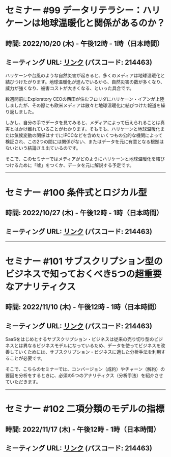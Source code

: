 # セミナー #99 データリテラシー：ハリケーンは地球温暖化と関係があるのか？

## 時間: 2022/10/20 (木) - 午後12時 - 1時（日本時間）

## ミーティング URL: [リンク](https://us02web.zoom.us/j/331585134?pwd=VGVyeXBRWjFMT2hESFdhSU45Z2d0dz09) (パスコード: 214463)

ハリケーンや台風のような自然災害が起きると、多くのメディアは地球温暖化と結びつけたがります。地球温暖化が進んでいるから、自然災害の数が多くなり、威力が強くなり、被害コストが大きくなる、といった具合です。

数週間前にExploratory CEOの西田が住むフロリダにハリケーン・イアンが上陸しましたが、その際にも欧米メディアは散々と地球温暖化に結びつけた報道を繰り返しました。

しかし、自分の手でデータを見てみると、メディアによって伝えられることは真実とはかけ離れていることがわかります。そもそも、ハリケーンと地球温暖化または気候変動の関係はすでにIPCCなどを含めたいくつもの公的な機関によって検証され、この2つの間には関係がない、またはデータを元に有意となる根拠はないという結論さえ出ているのです。

そこで、このセミナーではメディアがどのようにハリケーンと地球温暖化を結びつけるために「嘘」をつくか、データを元に解説する予定です。

---

# セミナー #100 条件式とロジカル型

## 時間: 2022/10/27 (木) - 午後12時 - 1時（日本時間）

## ミーティング URL: [リンク](https://us02web.zoom.us/j/331585134?pwd=VGVyeXBRWjFMT2hESFdhSU45Z2d0dz09) (パスコード: 214463)

---

# セミナー #101 サブスクリプション型のビジネスで知っておくべき5つの超重要なアナリティクス

## 時間: 2022/11/10 (木) - 午後12時 - 1時（日本時間）

## ミーティング URL: [リンク](https://us02web.zoom.us/j/331585134?pwd=VGVyeXBRWjFMT2hESFdhSU45Z2d0dz09) (パスコード: 214463)


SaaSをはじめとするサブスクリプション・ビジネスは従来の売り切り型のビジネスとは異なるビジネスモデルになっているため、データを使ってビジネスを改善していくためには、サブスクリプション・ビジネスに適した分析手法を利用することが必要です。

そこで、こちらのセミナーでは、コンバージョン（成約）やチャーン（解約）の要因を分析をするときに、必須の5つのアナリティクス（分析手法）を紹介させていただきます。

---

# セミナー #102 二項分類のモデルの指標

## 時間: 2022/11/17 (木) - 午後12時 - 1時（日本時間）

## ミーティング URL: [リンク](https://us02web.zoom.us/j/331585134?pwd=VGVyeXBRWjFMT2hESFdhSU45Z2d0dz09) (パスコード: 214463)

<!--複数のグループの間で平均を比較をするときに、有意な違いがあるかをどうかを調べられる「仮説検定」という手法があります。実は、この「仮説検定」は「元のデータの分布が正規分布」であるという前提があるかどうかで利用する仮説検定の種類が変わってきます。

そこで、このセミナーでは、サマリビューの相関モードでも利用している、元のデータの分布の前提に左右されずに利用できる「ノンパラメトリック検定」の手法をデモを交えて紹介します。-->
